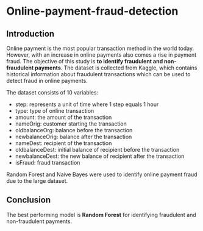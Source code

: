 # Online-payment-fraud-detection

## Introduction
Online payment is the most popular transaction method in the world today. However, with an increase in online payments also comes a rise in payment fraud. The objective of this study is **to identify fraudulent and non-fraudulent payments**. The dataset is collected from Kaggle, which contains historical information about fraudulent transactions which can be used to detect fraud in online payments. 

The dataset consists of 10 variables:
* step: represents a unit of time where 1 step equals 1 hour
* type: type of online transaction
* amount: the amount of the transaction
* nameOrig: customer starting the transaction
* oldbalanceOrg: balance before the transaction
* newbalanceOrig: balance after the transaction
* nameDest: recipient of the transaction
* oldbalanceDest: initial balance of recipient before the transaction
* newbalanceDest: the new balance of recipient after the transaction
* isFraud: fraud transaction

Random Forest and Naive Bayes were used to identify online payment fraud due to the large dataset.

## Conclusion
The best performing model is **Random Forest** for identifying fraudulent and non-fraudulent payments.
